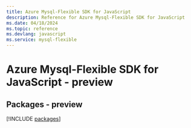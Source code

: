 ```yaml
---
title: Azure Mysql-Flexible SDK for JavaScript
description: Reference for Azure Mysql-Flexible SDK for JavaScript
ms.date: 04/18/2024
ms.topic: reference
ms.devlang: javascript
ms.service: mysql-flexible
---
```

# Azure Mysql-Flexible SDK for JavaScript - preview
## Packages - preview
[!INCLUDE [packages](mysql-flexible-index.md)]